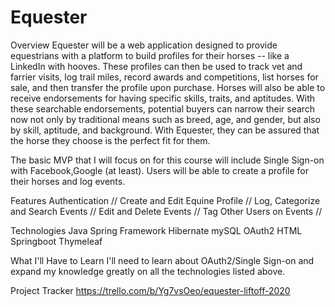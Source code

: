 # Equester
Overview
Equester will be a web application designed to provide equestrians with a platform to build profiles for their horses -- like a LinkedIn with hooves. These profiles can then be used to track vet and farrier visits, log trail miles, record awards and competitions, list horses for sale, and then transfer the profile upon purchase. Horses will also be able to receive endorsements for having specific skills, traits, and aptitudes. With these searchable endorsements, potential buyers can narrow their search now not only by traditional means such as breed, age, and gender, but also by skill, aptitude, and background. With Equester, they can be assured that the horse they choose is the perfect fit for them.

The basic MVP that I will focus on for this course will include Single Sign-on with Facebook,Google (at least). Users will be able to create a profile for their horses and log events.

Features
Authentication // Create and Edit Equine Profile // Log, Categorize and Search Events // Edit and Delete Events // Tag Other Users on Events //

Technologies
Java Spring Framework Hibernate mySQL OAuth2 HTML Springboot Thymeleaf

What I'll Have to Learn
I'll need to learn about OAuth2/Single Sign-on and expand my knowledge greatly on all the technologies listed above.

Project Tracker
https://trello.com/b/Yg7vsOeo/equester-liftoff-2020
